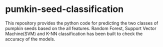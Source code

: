# pumkin-seed-classification
This repository provides the python code for predicting the two classes of pumpkin seeds based on the all features. Random Forest, Support Vector Machine(SVM) and K-NN classification has been built to check the accuracy of the models.
